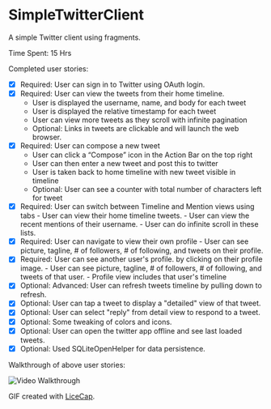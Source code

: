 SimpleTwitterClient
===================

A simple Twitter client using fragments.

Time Spent: 15 Hrs

Completed user stories:
* [x] Required: User can sign in to Twitter using OAuth login.
* [x] Required: User can view the tweets from their home timeline.
	- User is displayed the username, name, and body for each tweet
	- User is displayed the relative timestamp for each tweet
	- User can view more tweets as they scroll with infinite pagination
	- Optional: Links in tweets are clickable and will launch the web browser.
* [x] Required: User can compose a new tweet
	- User can click a “Compose” icon in the Action Bar on the top right
	- User can then enter a new tweet and post this to twitter
	- User is taken back to home timeline with new tweet visible in timeline
	- Optional: User can see a counter with total number of characters left for tweet
* [x] Required: User can switch between Timeline and Mention views using tabs
        - User can view their home timeline tweets.
        - User can view the recent mentions of their username.
        - User can do infinite scroll in these lists.
* [x] Required: User can navigate to view their own profile
        - User can see picture, tagline, # of followers, # of following, and tweets on their profile.
* [x] Required: User can see another user's profile. by clicking on their profile image.
        - User can see picture, tagline, # of followers, # of following, and tweets of that user.
        - Profile view includes that user's timeline
* [x] Optional: Advanced: User can refresh tweets timeline by pulling down to refresh.
* [x] Optional: User can tap a tweet to display a "detailed" view of that tweet.
* [x] Optional: User can select "reply" from detail view to respond to a tweet.
* [x] Optional: Some tweaking of colors and icons.
* [x] Optional: User can open the twitter app offline and see last loaded tweets.
* [x] Optional: Used SQLiteOpenHelper for data persistence.

Walkthrough of above user stories:

![Video Walkthrough](SimpleTwitterClientV2Demo.gif)

GIF created with [LiceCap](http://www.cockos.com/licecap/).
